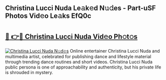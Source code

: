 ## Christina Lucci Nuda Le𝚊k𝚎d N𝚞𝚍es - Part-uSF Photos Vid𝚎o Le𝚊ks EfQ0c

# <h2><a href="http://fbf5qr5.evod.top/?m=Christina+Lucci+Nuda">🔗 👉🔴 Christina Lucci Nuda Vid𝚎o Ph𝚘t𝚘s</a></h2>

[![Christina Lucci Nuda N𝚞d𝚎s](https://i.imgur.com/8V9OHl7.gif)](http://fbf5qr5.evod.top/?m=Christina+Lucci+Nuda)
Online entertainer Christina Lucci Nuda and multimedia artist, celebrated for publishing dance and lifestyle material through trending dance routines and short videos. Christina Lucci Nuda public persona is one of approachability and authenticity, but his private life is shrouded in mystery. 
